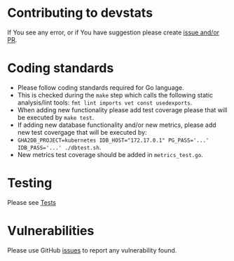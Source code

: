 # Contributing to devstats
If You see any error, or if You have suggestion please create [issue and/or PR](https://github.com/cncf/devstats).

# Coding standards
- Please follow coding standards required for Go language.
- This is checked during the `make` step which calls the following static analysis/lint tools: `fmt lint imports vet const usedexports`.
- When adding new functionality please add test coverage please that will be executed by `make test`.
- If adding new database functionality and/or new metrics, please add new test covergage that will be executed by:
- `GHA2DB_PROJECT=kubernetes IDB_HOST="172.17.0.1" PG_PASS='...' IDB_PASS='...' ./dbtest.sh`.
- New metrics test coverage should be added in `metrics_test.go`.

# Testing
Please see [Tests](https://github.com/cncf/devstats/blob/master/TESTING.md)

# Vulnerabilities
Please use GitHub [issues](https://github.com/cncf/devstats/issues) to report any vulnerability found.

